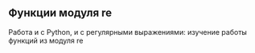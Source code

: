 ## Функции модуля re

Работа и с Python, и с регулярными выражениями: изучение работы функций из модуля re
